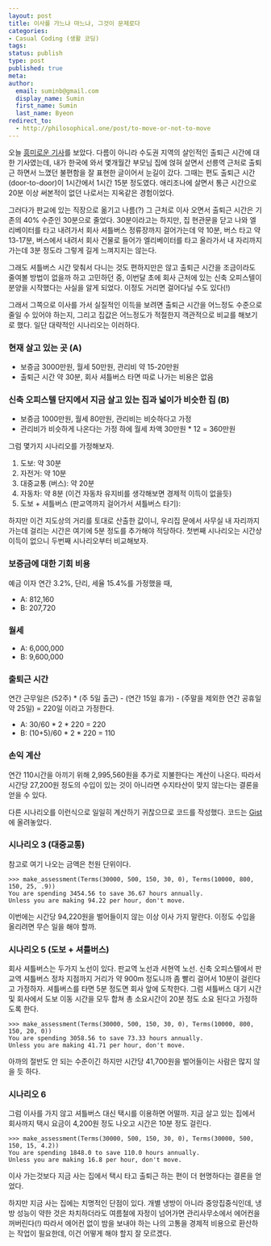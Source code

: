 ```yaml
---
layout: post
title: 이사를 가느냐 마느냐, 그것이 문제로다
categories:
- Casual Coding (생활 코딩)
tags:
status: publish
type: post
published: true
meta:
author:
  email: suminb@gmail.com
  display_name: Sumin
  first_name: Sumin
  last_name: Byeon
redirect_to:
  - http://philosophical.one/post/to-move-or-not-to-move
---
```


오늘 [흥미로운 기사][기사]를 보았다. 다름이 아니라 수도권 지역의 살인적인 출퇴근 시간에 대한 기사였는데, 내가 한국에 와서 몇개월간 부모님 집에 얹혀 살면서 선릉역 근처로 출퇴근 하면서 느꼈던 불편함을 잘 표현한 글이어서 눈길이 갔다. 그때는 편도 출퇴근 시간(door-to-door)이 1시간에서 1시간 15분 정도였다. 애리조나에 살면서 통근 시간으로 20분 이상 써본적이 없던 나로서는 지옥같은 경험이었다.

그러다가 판교에 있는 직장으로 옮기고 나름(?) 그 근처로 이사 오면서 출퇴근 시간은 기존의 40% 수준인 30분으로 줄었다. 30분이라고는 하지만, 집 현관문을 닫고 나와 엘리베이터를 타고 내려가서 회사 셔틀버스 정류장까지 걸어가는데 약 10분, 버스 타고 약 13-17분, 버스에서 내려서 회사 건물로 들어가 엘리베이터를 타고 올라가서 내 자리까지 가는데 3분 정도라 그렇게 길게 느껴지지는 않는다.

그래도 셔틀버스 시간 맞춰서 다니는 것도 편하지만은 않고 출퇴근 시간을 조금이라도 줄여볼 방법이 없을까 하고 고민하던 중, 이번달 초에 회사 근처에 있는 신축 오피스텔이 분양을 시작했다는 사실을 알게 되었다. 이정도 거리면 걸어다닐 수도 있다(!)

그래서 그쪽으로 이사를 가서 실질적인 이득을 보려면 출퇴근 시간을 어느정도 수준으로 줄일 수 있어야 하는지, 그리고 집값은 어느정도가 적절한지 객관적으로 비교를 해보기로 했다. 일단 대략적인 시나리오는 이러하다.

### 현재 살고 있는 곳 (A)

- 보증금 3000만원, 월세 50만원, 관리비 약 15-20만원
- 출퇴근 시간 약 30분, 회사 셔틀버스 타면 따로 나가는 비용은 없음

### 신축 오피스텔 단지에서 지금 살고 있는 집과 넓이가 비슷한 집 (B)

- 보증금 1000만원, 월세 80만원, 관리비는 비슷하다고 가정
- 관리비가 비슷하게 나온다는 가정 하에 월세 차액 30만원 * 12 = 360만원

그럼 몇가지 시나리오를 가정해보자.

1. 도보: 약 30분
1. 자전거: 약 10분
1. 대중교통 (버스): 약 20분
1. 자동차: 약 8분 (이건 자동차 유지비를 생각해보면 경제적 이득이 없을듯)
1. 도보 + 셔틀버스 (판교역까지 걸어가서 셔틀버스 타기): 

하지만 이건 지도상의 거리를 토대로 산출한 값이니, 우리집 문에서 사무실 내 자리까지 가는데 걸리는 시간은 여기에 5분 정도를 추가해야 적당하다. 첫번째 시나리오는 시간상 이득이 없으니 두번째 시나리오부터 비교해보자.

### 보증금에 대한 기회 비용

예금 이자 연간 3.2%, 단리, 세율 15.4%를 가정했을 때,

- A: 812,160
- B: 207,720

### 월세

- A: 6,000,000
- B: 9,600,000

### 출퇴근 시간

연간 근무일은 (52주) * (주 5일 출근) - (연간 15일 휴가) - (주말을 제외한 연간 공휴일 약 25일) = 220일 이라고 가정한다.

- A: 30/60 * 2 * 220 = 220
- B: (10+5)/60 * 2 * 220 = 110

### 손익 계산

연간 110시간을 아끼기 위해 2,995,560원을 추가로 지불한다는 계산이 나온다. 따라서 시간당 27,200원 정도의 수입이 있는 것이 아니라면 수지타산이 맞지 않는다는 결론을 얻을 수 있다.

다른 시나리오를 이런식으로 일일히 계산하기 귀찮으므로 코드를 작성했다. 코드는 [Gist](https://gist.github.com/suminb/4e42e2b19129f890ab5b)에 올려놓았다.

### 시나리오 3 (대중교통)

참고로 여기 나오는 금액은 천원 단위이다.

    >>> make_assessment(Terms(30000, 500, 150, 30, 0), Terms(10000, 800, 150, 25, .9))
    You are spending 3454.56 to save 36.67 hours annually.
    Unless you are making 94.22 per hour, don't move.

이번에는 시간당 94,220원을 벌어들이지 않는 이상 이사 가지 말란다. 이정도 수입을 올리려면 무슨 일을 해야 할까.

### 시나리오 5 (도보 + 셔틀버스)

회사 셔틀버스는 두가지 노선이 있다. 판교역 노선과 서현역 노선. 신축 오피스텔에서 판교역 셔틀버스 정차 지점까지 거리가 약 900m 정도니까 좀 빨리 걸어서 10분이 걸린다고 가정하자. 셔틀버스를 타면 5분 정도면 회사 앞에 도착한다. 그럼 셔틀버스 대기 시간 및 회사에서 도보 이동 시간을 모두 합쳐 총 소요시간이 20분 정도 소요 된다고 가정하도록 한다.

    >>> make_assessment(Terms(30000, 500, 150, 30, 0), Terms(10000, 800, 150, 20, 0))
    You are spending 3058.56 to save 73.33 hours annually.
    Unless you are making 41.71 per hour, don't move.

아까의 절반도 안 되는 수준이긴 하지만 시간당 41,700원을 벌어들이는 사람은 많지 않을 듯 하다.

### 시나리오 6

그럼 이사를 가지 않고 셔틀버스 대신 택시를 이용하면 어떨까. 지금 살고 있는 집에서 회사까지 택시 요금이 4,200원 정도 나오고 시간은 10분 정도 걸린다.

    >>> make_assessment(Terms(30000, 500, 150, 30, 0), Terms(30000, 500, 150, 15, 4.2))
    You are spending 1848.0 to save 110.0 hours annually.
    Unless you are making 16.8 per hour, don't move.

이사 가는것보다 지금 사는 집에서 택시 타고 출퇴근 하는 편이 더 현명하다는 결론을 얻었다.

하지만 지금 사는 집에는 치명적인 단점이 있다. 개별 냉방이 아니라 중앙집중식인데, 냉방 성능이 약한 것은 차치하더라도 여름철에 자정이 넘어가면 관리사무소에서 에어컨을 꺼버린다(!) 따라서 에어컨 없이 밤을 보내야 하는 나의 고통을 경제적 비용으로 환산하는 작업이 필요한데, 이건 어떻게 해야 할지 잘 모르겠다.

[기사]: http://www.hani.co.kr/arti/society/society_general/665385.html